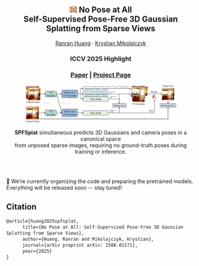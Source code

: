 <p align="center">
  <h2 align="center"> <img src="https://github.com/ranrhuang/ranrhuang.github.io/raw/master/spfsplat/static/image/icon.png" width="20" style="position: relative; top: 1px;"> No Pose at All  <br> Self-Supervised Pose-Free 3D Gaussian Splatting from Sparse Views</h2>
 <p align="center">
    <a href="https://ranrhuang.github.io/">Ranran Huang</a>
    ·
    <a href="https://www.imperial.ac.uk/people/k.mikolajczyk">Krystian Mikolajczyk</a>
  </p>
  <h3 align="center"> ICCV 2025 Highlight
  <h3 align="center"><a href="https://arxiv.org/abs/2508.01171">Paper</a> | <a href="https://ranrhuang.github.io/spfsplat/">Project Page</a>  </h3>
  <div align="center"></div>
</p>
<p align="center">
  <a href="">
    <img src="https://github.com/ranrhuang/ranrhuang.github.io/raw/master/spfsplat/static/image/framework.svg" alt="Teaser" width="80%">
  </a>
</p>


<p align="center">
<strong>SPFSplat</strong> simultaneous predicts 3D Gaussians and camera poses in a canonical space  <br> from unposed sparse images, requiring no ground-truth poses during training or inference.
</p>
<br>

<br>


🎉 We’re currently organizing the code and preparing the pretrained models. Everything will be released soon -- stay tuned!

## Citation

```
@article{huang2025spfsplat,
      title={No Pose at All: Self-Supervised Pose-Free 3D Gaussian Splatting from Sparse Views},
      author={Huang, Ranran and Mikolajczyk, Krystian},
      journal={arXiv preprint arXiv: 2508.01171},
      year={2025}
}
```